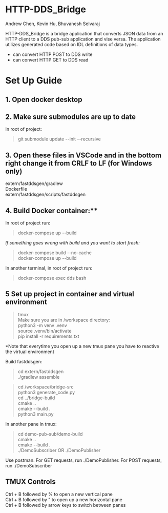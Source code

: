 # HTTP-DDS_Bridge 
Andrew Chen, Kevin Hu, Bhuvanesh Selvaraj

HTTP-DDS_Bridge is a bridge application that converts JSON data from an HTTP client to a DDS pub-sub application and vise versa. The application utilizes generated code based on IDL definitions of data types.
- can convert HTTP POST to DDS write
- can convert HTTP GET to DDS read

# Set Up Guide
## 1. Open docker desktop

## 2. Make sure submodules are up to date
In root of project:
>git submodule update --init --recursive

## 3. Open these files in VSCode and in the bottom right change it from CRLF to LF (for Windows only)
extern/fastddsgen/gradlew <br/>
Dockerfile <br/>
extern/fastddsgen/scripts/fastddsgen <br/>

## 4. Build Docker container:**
In root of project run:
>docker-compose up --build

*If something goes wrong with build and you want to start fresh:* <br/>
>docker-compose build --no-cache <br/>
>docker-compose up --build <br/>

In another terminal, in root of project run: <br/>
>docker-compose exec dds bash <br/>

## 5 Set up project in container and virtual environment
>tmux <br/>
Make sure you are in /workspace directory: <br/>
>python3 -m venv .venv <br/>
>source .venv/bin/activate <br/>
>pip install -r requirements.txt <br/>

*Note that everytime you open up a new tmux pane you have to reactive the virtual environment <br/>

Build fastddsgen: <br/>
>cd extern/fastddsgen <br/>
>./gradlew assemble <br/>


>cd /workspace/bridge-src <br/>
>python3 generate_code.py <br/>
>cd ../bridge-build <br/>
>cmake .. <br/>
>cmake --build . <br/>
>python3 main.py <br/>

In another pane in tmux: <br/>
>cd demo-pub-sub/demo-build <br/>
>cmake .. <br/>
>cmake --build . <br/>
>./DemoSubscriber OR ./DemoPublisher <br/>

Use postman. For GET requests, run ./DemoPublisher. For POST requests, run ./DemoSubscriber <br/>

## TMUX Controls 
Ctrl + B followed by % to open a new vertical pane <br/>
Ctrl + B followed by " to open up a new horizontal pane <br/>
Ctrl + B followed by arrow keys to switch between panes <br/>
